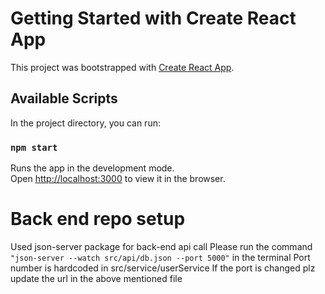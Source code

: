 # Getting Started with Create React App

This project was bootstrapped with [Create React App](https://github.com/facebook/create-react-app).

## Available Scripts

In the project directory, you can run:

### `npm start`

Runs the app in the development mode.\
Open [http://localhost:3000](http://localhost:3000) to view it in the browser.

# Back end repo setup

Used json-server package for back-end api call
Please run the command `"json-server --watch src/api/db.json --port 5000"` in the terminal
Port number is hardcoded in src/service/userService
If the port is changed plz update the url in the above mentioned file
